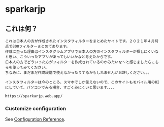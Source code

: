# sparkarjp

## これは何？
```
これは日本人の方が作成されたインスタフィルターをまとめたサイトです。２０２１年４月時点で800フィルターまとめてあります。
作成に至った理由はインスタグラムアプリで日本人の方のインスタフィルターが探しにくいなと思い、こういったアプリがあってもいいかなと考えたからです。
日本人の方でどういった方がフィルターを作成されているのかみたいな〜と感じましたらこちらを使ってみてください。  
ちなみに、まだまだ作成段階で使えなかったりするかもしれませんがお許しください。。。

インスタフィルターは今のところ、スマホでしか使えないので、このサイトもモバイル用のUIにしていて、パソコンでみる場合、すごくみにくいと思います、、、、

https://sparkarjp.web.app/

```



### Customize configuration
See [Configuration Reference](https://cli.vuejs.org/config/).
